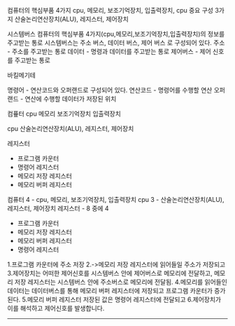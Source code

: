 컴퓨터의 핵심부품 4가지
    cpu, 메모리, 보조기억장치, 입출력장치,
cpu 중요 구성 3가지
    산술논리연산장치(ALU), 레지스터, 제어장치

시스템버스 컴퓨터의 핵심부품 4가지(cpu,메모리,보조기억장치,입출력장치)의 정보를 주고받는 통로
시스템버스는 주소 버스, 데이터 버스, 제어 버스 로 구성되어 있다.
주소 - 주소를 주고받는 통로
데이터 - 명령과 데이터를 주고받는 통로
제어버스 - 제어 신호를 주고받는 통로 

바킬메기테

명령어 - 연산코드와 오퍼랜드로 구성되어 있다.
연산코드 - 명령어를 수행할 연산
오퍼랜드 - 연산에 수행할 데이터가 저장된 위치 


컴픂터 cpu 메모리 보조기억장치 입출력장치

cpu 산술논리연산장치(ALU), 레지스터, 제어장치

레지스터
- 프로그램 카운터
- 명령어 레지스터
- 메모리 저장 레지스터
- 메모리 버퍼 레지스터


컴퓨터 4 - cpu, 메모리, 보조기억장치, 입출력장치
cpu 3 - 산술논리연산장치(ALU), 레지스터, 제어장치
레지스터 - 8 중에 4
- 프로그램 카운터
- 메모리 저장 레지스터
- 메모리 버퍼 레지스터
- 명령어 레지스터

1.프로그램 카운터에 주소 저장
2.->메모리 저장 레지스터에 읽어들일 주소가 저장되고
3.제어장치는 어떠한 제어신호를 시스템버스 안에 제어버스로 메모리에 전달하고,
  메모리 저장 레지스터는 시스템버스 안에 주소버스로 메모리에 전달됨.
4.메모리를 읽어들인 데이터는 데이터버스를 통해 메모리 버퍼 레지스터에 저장되고 프로그램 카운터가 증가된다.
5.메모리 버퍼 레지스터 저장된 값은 명령어 레지스터에 전달되고
6.제어장치가 이를 해석하고 제어신호를 발생합니다.

---


